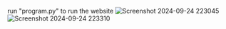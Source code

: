 run "program.py" to run the website 
![Screenshot 2024-09-24 223045](https://github.com/user-attachments/assets/57329a2b-5366-4acb-b175-ac390eb77aae)
![Screenshot 2024-09-24 223310](https://github.com/user-attachments/assets/04c0c55d-0d98-4bdf-9bc3-781633b0ca95)
